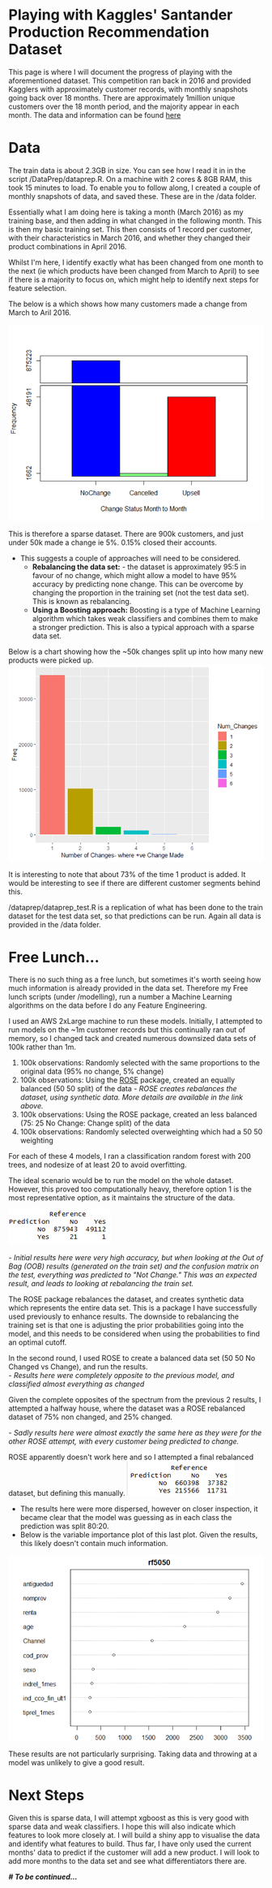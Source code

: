 # Playing with Kaggles' Santander Production Recommendation Dataset

This page is where I will document the progress of playing with the aforementioned dataset.  This competition ran back in 2016 and provided Kagglers with approximately customer records, with monthly snapshots going back over 18 months.  There are approximately 1million unique customers over the 18 month period, and the majority appear in each month.
The data and information can be found [here](https://www.kaggle.com/c/santander-product-recommendation)

# Data
The train data is about 2.3GB in size.  You can see how I read it in in the script /DataPrep/dataprep.R.
On a machine with 2 cores & 8GB RAM, this took 15 minutes to load.  To enable you to follow along, I created a couple of monthly snapshots of data, and saved these.  These are in the /data folder.

Essentially what I am doing here is taking a month (March 2016) as my training base, and then adding in what changed in the following month.  This is then my basic training set.  This then consists of 1 record per customer, with their characteristics in March 2016, and whether they changed their product combinations in April 2016.

Whilst I'm here, I identify exactly what has been changed from one month to the next (ie which products have been changed from March to April) to see if there is a majority to focus on, which might help to identify next steps for feature selection.  

The below is a which shows how many customers made a change from March to Aril 2016.

<img src="Images/SummaryChangedStatus.png" alt="hi" class="inline"/>

This is therefore a sparse dataset.  There are 900k customers, and just under 50k made a change ie 5%.  0.15% closed their accounts.  
 - This suggests a couple of approaches will need to be considered.
	 - **Rebalancing the data set:** - the dataset is approximately 95:5 in favour of no change, which might allow a model to have 95% accuracy by predicting none change.  This can be overcome by changing the proportion in the training set (not the test data set).  This is known as rebalancing.
	 - **Using a Boosting approach:**  Boosting is a type of Machine Learning algorithm which takes weak classifiers and combines them to make a stronger prediction.  This is also a typical approach with a sparse data set.

Below is a chart showing how the ~50k changes split up into how many new products were picked up.
<img src="Images/Num_Changes.png" alt="hi" class="inline"/>

It is interesting to note that about 73% of the time 1 product is added.  It would be interesting to see if there are different customer segments behind this.

/dataprep/dataprep_test.R is a replication of what has been done to the train dataset for the test data set, so that predictions can be run.  Again all data is provided in the /data folder.

# Free Lunch...
There is no such thing as a free lunch, but sometimes it's worth seeing how much information is already provided in the data set.  Therefore my Free lunch scripts (under /modelling), run a number a Machine Learning algorithms on the data before I do any Feature Engineering.

I used an AWS 2xLarge machine to run these models.  Initially, I attempted to run models on the ~1m customer records but this continually ran out of memory, so I changed tack and created numerous downsized data sets of 100k rather than 1m.

  1. 100k observations: Randomly selected with the same proportions to
        the original data (95% no change, 5% change)
 2. 100k observations: Using the    [ROSE](https://cran.r-project.org/web/packages/ROSE/ROSE.pdf)        package, created an equally balanced (50 50 split) of the data 
			 *- ROSE creates rebalances the dataset, using synthetic data.  More
        details are available in the link above.* 
 3. 100k observations: Using the ROSE package, created an less balanced (75: 25 No Change:    Change split) of the data 
 4. 100k observations: Randomly selected
    overweighting which had a 50 50 weighting


For each of these 4 models, I ran a classification random forest with 200 trees, and nodesize of at least 20 to avoid overfitting. 

The ideal scenario would be to run the model on the whole dataset.  However, this proved too computationally heavy, therefore option 1 is the most representative option, as it maintains the structure of the data.

<img src="Images/rf_basic.PNG" alt="hi" class="inline"/>

 *- Initial results here were very high accuracy, but when looking at the Out of Bag (OOB) results (generated on the train set) and the confusion matrix on the test, everything was predicted to "Not Change."  This was an expected result, and leads to looking at rebalancing the train set.*
 
The ROSE package rebalances the dataset, and creates synthetic data which represents the entire data set.  This is a package I have successfully used previously to enhance results.  The downside to rebalancing the training set is that one is adjusting the prior probabilities going into the model, and this needs to be considered when using the probabilities to find an optimal cutoff.

In the second round, I used ROSE to create a balanced data set (50 50 No Changed vs Change), and run the results.  
 *- Results here were completely opposite to the previous model, and classified almost everything as changed*

Given the complete opposites of the spectrum from the previous 2 results, I attempted a halfway house, where the dataset was a ROSE rebalanced dataset of 75% non changed, and 25% changed.

 *- Sadly results here were almost exactly the same here as they were for the other ROSE attempt, with every customer being predicted to change.*

ROSE apparently doesn't work here and so I attempted a final rebalanced dataset, but defining this manually.
<img src="Images/rf_5050.PNG" alt="hi" class="inline"/>
 - The results here were more dispersed, however on closer inspection, it became clear that the model was guessing as in each class the prediction was split 80:20.
 - Below is the variable importance plot of this last plot.  Given the results, this likely doesn't contain much information.

<img src="Images/varimp_rf5050.png" alt="hi" class="inline"/>

These results are not particularly surprising.  Taking data and throwing at a model was unlikely to give a good result.
# Next Steps
Given this is sparse data, I will attempt xgboost as this is very good with sparse data and weak classifiers.  I hope this will also indicate which features to look more closely at.
I will build a shiny app to visualise the data and identify what features to build.  Thus far, I have only used the current months' data to predict if the customer will add a new product.  I will look to add more months to the data set and see what differentiators there are.

***# To be continued...***
